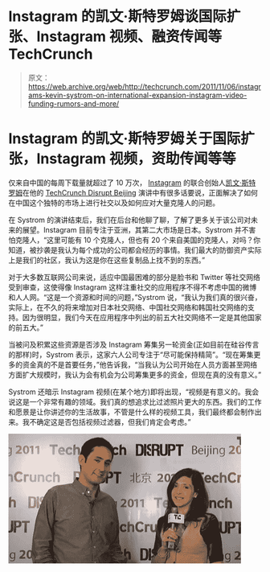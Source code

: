 # Instagram 的凯文·斯特罗姆谈国际扩张、Instagram 视频、融资传闻等 TechCrunch

> 原文：<https://web.archive.org/web/http://techcrunch.com/2011/11/06/instagrams-kevin-systrom-on-international-expansion-instagram-video-funding-rumors-and-more/>

# Instagram 的凯文·斯特罗姆关于国际扩张，Instagram 视频，资助传闻等等

仅来自中国的每周下载量就超过了 10 万次， [Instagram](https://web.archive.org/web/20230205030502/http://www.instagram.com/) 的联合创始人[凯文·斯特罗姆](https://web.archive.org/web/20230205030502/http://www.crunchbase.com/person/kevin-systrom)在他的 [TechCrunch Disrupt Beijing](https://web.archive.org/web/20230205030502/http://disrupt.beta.techcrunch.com/BJ2011/) 演讲中有很多话要说，正面解决了如何在中国这个独特的市场上进行社交以及如何应对大量克隆人的问题。

在 Systrom 的演讲结束后，我们在后台和他聊了聊，了解了更多关于该公司对未来的展望。Instagram 目前专注于亚洲，其第二大市场是日本。Systrom 并不害怕克隆人，“这里可能有 10 个克隆人，但也有 20 个来自美国的克隆人，对吗？你知道，被抄袭是我认为每个成功的公司都会经历的事情。我们最大的防御资产实际上是我们的社区，我认为这是你在这些复制品上找不到的东西。”

对于大多数互联网公司来说，适应中国最困难的部分是脸书和 Twitter 等社交网络受到审查，这使得像 Instagram 这样注重社交的应用程序不得不考虑中国的微博和人人网。“这是一个资源和时间的问题，”Systrom 说，“我认为我们真的很兴奋，实际上，在不久的将来增加对日本社交网络、中国社交网络和韩国社交网络的支持。因为很明显，我们今天在应用程序中列出的前五大社交网络不一定是其他国家的前五大。”

当被问及积累这些资源是否涉及 Instagram 筹集另一轮资金(正如目前在硅谷传言的那样)时，Systrom 表示，这家六人公司专注于“尽可能保持精简”。“现在筹集更多的资金真的不是首要任务，”他告诉我，“当我认为公司开始在人员方面甚至网络方面扩大规模时，我认为会有机会为公司筹集更多的资金，但现在真的没有意义。”

Systrom 还暗示 Instagram 视频(在某个地方)即将出现，“视频是有意义的。我会说这是一个非常有趣的领域。我们真的想追求比过滤照片更大的东西。我们的工作和愿景是让你讲述你的生活故事，不管是什么样的视频工具，我们最终都会制作出来。我不确定这是否包括视频过滤器，但我们肯定会考虑。”

[![](img/e74478c73c3c4d9bae82b1ee8318b5f3.png "Screen Shot 2011-11-06 at 12.35.53 AM")](https://web.archive.org/web/20230205030502/https://techcrunch.com/wp-content/uploads/2011/11/screen-shot-2011-11-06-at-12-35-53-am.png)